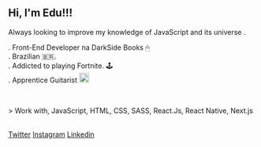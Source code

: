 <h2>Hi, I'm Edu!!! </h2>
<p>Always looking to improve my knowledge of JavaScript and its universe .</p>
<p>
  . Front-End Developer na DarkSide Books 🖱
  <br>
  . Brazilian 🇧🇷.
  <br>
  . Addicted to playing Fortnite. 🕹
  <br>
  . Apprentice Guitarist <img src="https://emojipedia-us.s3.dualstack.us-west-1.amazonaws.com/thumbs/160/apple/271/guitar_1f3b8.png" srcset="https://emojipedia-us.s3.dualstack.us-west-1.amazonaws.com/thumbs/320/apple/271/guitar_1f3b8.png 2x" alt="Guitar on Apple iOS 14.2" width="20" height="20">
</p>
<br>
<p>
  > Work with, JavaScript, HTML, CSS, SASS, React.Js, React Native, Next.js
</p>
<br>
<nav>
  <a href="https://twitter.com/eduardo07js">Twitter</a>
  <a href="https://www.instagram.com/eduardodevjs/">Instagram</a>
  <a href="https://www.linkedin.com/in/eduardo-silva-537963160/">Linkedin</a>
</nav>
